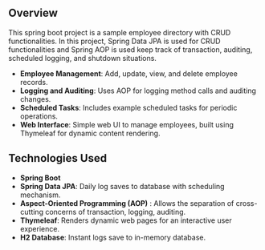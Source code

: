 ## Overview

This spring boot project is a sample employee directory with CRUD functionalities. In this project, Spring Data JPA is used for CRUD functionalities and Spring AOP is used keep track of transaction, auditing, scheduled logging, and shutdown situations.  

- **Employee Management**: Add, update, view, and delete employee records.
- **Logging and Auditing**: Uses AOP for logging method calls and auditing changes.
- **Scheduled Tasks**: Includes example scheduled tasks for periodic operations.
- **Web Interface**: Simple web UI to manage employees, built using Thymeleaf for dynamic content rendering.

## Technologies Used

- **Spring Boot**
- **Spring Data JPA**: Daily log saves to database with scheduling mechanism.
- **Aspect-Oriented Programming (AOP)** : Allows the separation of cross-cutting concerns of transaction, logging, auditing.
- **Thymeleaf**: Renders dynamic web pages for an interactive user experience.
- **H2 Database**: Instant logs save to in-memory database.
